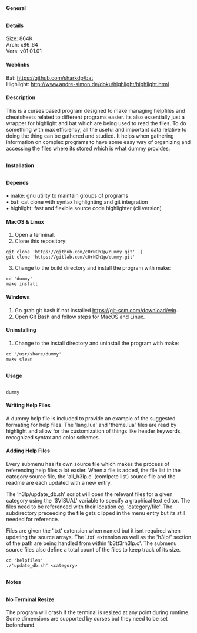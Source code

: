 ##
#### General
##
#### Details
Size: 864K  
Arch: x86_64  
Vers: v01.01.01
#### Weblinks
Bat: https://github.com/sharkdp/bat  
Highlight: http://www.andre-simon.de/doku/highlight/highlight.html
#### Description
This is a curses based program designed to make managing helpfiles and cheatsheets related
to different programs easier. Its also essentially just a wrapper for highlight and bat
which are being used to read the files. To do something with max efficiency, all the
useful and important data relative to doing the thing can be gathered and studied. It
helps when gathering information on complex programs to have some easy way of organizing
and accessing the files where its stored which is what dummy provides.
##
#### Installation
##
#### Depends
• make: gnu utility to maintain groups of programs  
• bat: cat clone with syntax highlighting and git integration  
• highlight: fast and flexible source code highlighter (cli version)  
#### MacOS & Linux
1. Open a terminal.
2. Clone this repository:
```shell
git clone 'https://github.com/c0rNCh1p/dummy.git' ||
git clone 'https://gitlab.com/c0rNCh1p/dummy.git'
```
3. Change to the build directory and install the program with make:
```shell
cd 'dummy'
make install
```
#### Windows
1. Go grab git bash if not installed https://git-scm.com/download/win.
2. Open Git Bash and follow steps for MacOS and Linux.
#### Uninstalling
1. Change to the install directory and uninstall the program with make:
```shell
cd '/usr/share/dummy'
make clean
```
##
#### Usage
##
```shell
dummy
```
#### Writing Help Files
A dummy help file is included to provide an example of the suggested formating for help
files. The 'lang.lua' and 'theme.lua' files are read by highlight and allow for the 
customization of things like header keywords, recognized syntax and color schemes.
#### Adding Help Files
Every submenu has its own source file which makes the process of referencing help files a
lot easier. When a file is added, the file list in the category source file, the
'all_h3lp.c' (comlpete list) source file and the readme are each updated with a new entry.

The 'h3lp/update_db.sh' script will open the relevant files for a given category using the
'$VISUAL' variable to specify a graphical text editor. The files need to be referenced with their
location eg. 'category/file'. The subdirectory preceeding the file gets clipped in the menu entry
but its still needed for reference.

Files are given the '.txt' extension when named but it isnt required when updating the
source arrays. The '.txt' extension as well as the 'h3lp/' section of the path are being
handled from within 'b3tt3rh3lp.c'. The submenu source files also define a total count of
the files to keep track of its size.

```shell
cd 'helpfiles'
./'update_db.sh' <category>
```
##
#### Notes
##
#### No Terminal Resize
The program will crash if the terminal is resized at any point during runtime. Some
dimensions are supported by curses but they need to be set beforehand.
##
